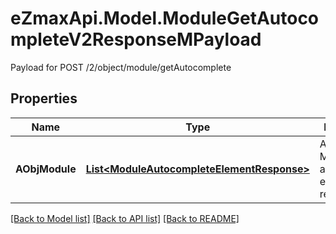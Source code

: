 # eZmaxApi.Model.ModuleGetAutocompleteV2ResponseMPayload
Payload for POST /2/object/module/getAutocomplete

## Properties

Name | Type | Description | Notes
------------ | ------------- | ------------- | -------------
**AObjModule** | [**List&lt;ModuleAutocompleteElementResponse&gt;**](ModuleAutocompleteElementResponse.md) | An array of Module autocomplete element response. | 

[[Back to Model list]](../README.md#documentation-for-models) [[Back to API list]](../README.md#documentation-for-api-endpoints) [[Back to README]](../README.md)

